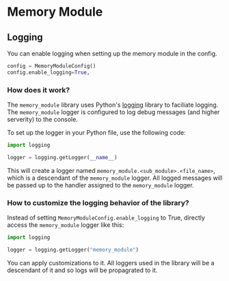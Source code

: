 # Memory Module

## Logging

You can enable logging when setting up the memory module in the config.

```py
config = MemoryModuleConfig()
config.enable_logging=True,
```

### How does it work?

The `memory_module` library uses
Python's [logging](https://docs.python.org/3.12/library/logging.html) library to faciliate logging. The `memory_module` logger is configured to log debug messages (and higher serverity) to the console. 

To set up the logger in your Python file, use the following code:

```py
import logging

logger = logging.getLogger(__name__)
```


This will create a logger named `memory_module.<sub_module>.<file_name>`, which is a descendant of the `memory_module` logger. All logged messages will be passed up to the handler assigned to the `memory_module` logger.


### How to customize the logging behavior of the library?

Instead of setting `MemoryModuleConfig.enable_logging` to True, directly access the `memory_module` logger like this:

```py
import logging

logger = logging.getLogger("memory_module")
```

You can apply customizations to it. All loggers used in the library will be a descendant of it and so logs will be propagrated to it.